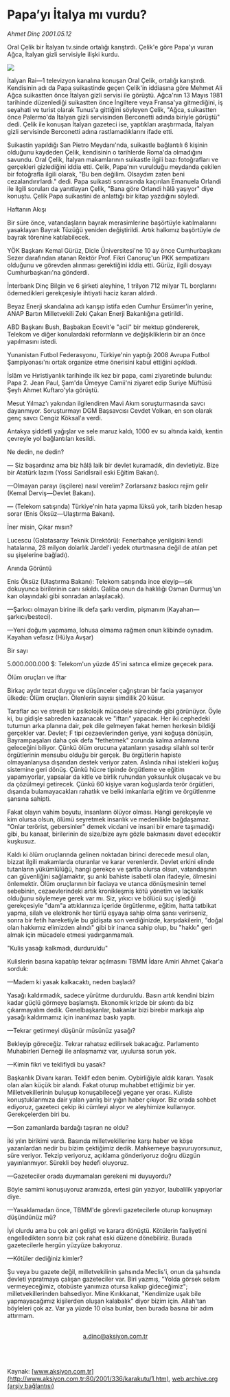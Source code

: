 # Papa’yı İtalya mı vurdu?

*Ahmet Dinç 2001.05.12*

<div>
 <p class="spot">
  Oral Çelik bir İtalyan tv.sinde ortalığı karıştırdı. Çelik'e göre Papa'yı vuran Ağca, İtalyan gizli servisiyle ilişki kurdu.
 </p>
 <p class="metin">
 </p>
 <img border="0" src="/web/20020203033816im_/http://www.aksiyon.com.tr/2001/336/resimler/Papa.jpg"/>
 <p class="metin">
  İtalyan Rai—1 televizyon kanalına konuşan Oral Çelik, ortalığı karıştırdı. Kendisinin adı da Papa suikastinde geçen Çelik'in iddiasına göre Mehmet Ali Ağca suikastten önce İtalyan gizli servisi ile görüştü. Ağca'nın 13 Mayıs 1981 tarihinde düzenlediği suikastten önce İngiltere veya Fransa'ya gitmediğini, iş seyahati ve turist olarak Tunus'a gittiğini söyleyen Çelik, "Ağca, suikastten önce Palermo'da İtalyan gizli servisinden Berconetti adında biriyle görüştü" dedi. Çelik ile konuşan İtalyan gazeteci ise, yaptıkları araştırmada, İtalyan gizli servisinde Berconetti adına rastlamadıklarını ifade etti.
 </p>
 <p class="metin">
  Suikastin yapıldığı San Pietro Meydanı'nda, suikastle bağlantılı 6 kişinin olduğunu kaydeden Çelik, kendisinin o tarihlerde Roma'da olmadığını savundu. Oral Çelik, İtalyan makamlarının suikastle ilgili bazı fotoğrafları ve gerçekleri gizlediğini iddia etti. Çelik, Papa'nın vurulduğu meydanda çekilen bir fotoğrafla ilgili olarak, "Bu ben değilim. Olsaydım zaten beni cezalandırırlardı." dedi. Papa suikasti sonrasında kaçırılan Emanuela Orlandi ile ilgili soruları da yanıtlayan Çelik, "Bana göre Orlandi hâlâ yaşıyor" diye konuştu. Çelik Papa suikastini de anlattığı bir kitap yazdığını söyledi.
 </p>
 <p class="metin">
 </p>
 <p class="arabaslik">
  Haftanın Akışı
 </p>
 <p class="metin">
  Bir süre önce, vatandaşların bayrak merasimlerine başörtüyle katılmalarını yasaklayan Bayrak Tüzüğü yeniden değiştirildi. Artık halkımız başörtüyle de bayrak törenine katılabilecek.
 </p>
 <p class="metin">
  YÖK Başkanı Kemal Gürüz, Dicle Üniversitesi'ne 10 ay önce Cumhurbaşkanı Sezer darafından atanan Rektör Prof. Fikri Canoruç'un PKK sempatizanı olduğunu ve görevden alınması gerektiğini iddia etti. Gürüz, ilgili dosyayı Cumhurbaşkanı'na gönderdi.
 </p>
 <p class="metin">
  İnterbank Dinç Bilgin ve 6 şirketi aleyhine, 1 trilyon 712 milyar TL borçlarını ödemedikleri gerekçesiyle ihtiyati haciz kararı aldırdı.
 </p>
 <p class="metin">
  Beyaz Enerji skandalına adı karışıp istifa eden Cumhur Ersümer'in yerine, ANAP Bartın Milletvekili Zeki Çakan Enerji Bakanlığına getirildi.
 </p>
 <p class="metin">
  ABD Başkanı Bush, Başbakan Ecevit'e "acil" bir mektup göndererek, Telekom ve diğer konulardaki reformların ve değişikliklerin bir an önce yapılmasını istedi.
 </p>
 <p class="metin">
  Yunanistan Futbol Federasyonu, Türkiye'nin yaptığı 2008 Avrupa Futbol Şampiyonası'nı ortak organize etme önerisini kabul ettiğini açıkladı.
 </p>
 <p class="metin">
  İslâm ve Hıristiyanlık tarihinde ilk kez bir papa, cami ziyaretinde bulundu: Papa 2. Jean Paul, Şam'da Ümeyye Camii'ni ziyaret edip Suriye Müftüsü Şeyh Ahmet Kuftaro'yla görüştü.
 </p>
 <p class="metin">
  Mesut Yılmaz'ı yakından ilgilendiren Mavi Akım soruşturmasında savcı dayanmıyor. Soruşturmayı DGM Başsavcısı Cevdet Volkan, en son olarak genç savcı Cengiz Köksal'a verdi.
 </p>
 <p class="metin">
  Antakya şiddetli yağışlar ve sele maruz kaldı, 1000 ev su altında kaldı, kentin çevreyle yol bağlantıları kesildi.
 </p>
 <p class="metin">
 </p>
 <p class="arabaslik">
  Ne dedin, ne dedin?
 </p>
 <p class="metin">
  — Siz başardınız ama biz hâlâ laik bir devlet kuramadık, din devletiyiz. Bize bir Atatürk lazım (Yossi Saridİsrail eski Eğitim Bakanı).
 </p>
 <p class="metin">
  —Olmayan parayı (işçilere) nasıl verelim? Zorlarsanız baskıcı rejim gelir (Kemal Derviş—Devlet Bakanı).
 </p>
 <p class="metin">
  — (Telekom satışında) Türkiye'nin hata yapma lüksü yok, tarih bizden hesap sorar (Enis Öksüz—Ulaştırma Bakanı).
 </p>
 <p class="metin">
 </p>
 <p class="arabaslik">
  İner misin, Çıkar mısın?
 </p>
 <p class="metin">
  Lucescu (Galatasaray Teknik Direktörü): Fenerbahçe yenilgisini kendi hatalarına, 28 milyon dolarlık Jardel'i yedek oturtmasına değil de atılan pet su şişelerine bağladı).
 </p>
 <p class="metin">
 </p>
 <p class="arabaslik">
  Anında Görüntü
 </p>
 <p class="metin">
  Enis Öksüz (Ulaştırma Bakanı): Telekom satışında ince eleyip—sık dokuyunca birilerinin canı sıkıldı. Galiba onun da haklılığı Osman Durmuş'un kan olayındaki gibi sonradan anlaşılacak).
 </p>
 <p class="metin">
  —Şarkıcı olmayan birine ilk defa şarkı verdim, pişmanım (Kayahan—şarkıcı/besteci).
 </p>
 <p class="metin">
  —Yeni doğum yapmama, lohusa olmama rağmen onun klibinde oynadım. Kayahan vefasız (Hülya Avşar)
 </p>
 <p class="metin">
 </p>
 <p class="arabaslik">
  Bir sayı
 </p>
 <p class="metin">
  5.000.000.000 $: Telekom'un yüzde 45'ini satınca elimize geçecek para.
 </p>
 <p class="metin">
 </p>
 <p class="arabaslik">
  Ölüm oruçları ve iftar
 </p>
 <p class="metin">
  Birkaç aydır tezat duygu ve düşünceler çağrıştıran bir facia yaşanıyor ülkede: Ölüm oruçları. Ölenlerin sayısı şimdilik 20 küsur.
 </p>
 <p class="metin">
  Taraflar acı ve stresli bir psikolojik mücadele sürecinde gibi görünüyor. Öyle ki, bu gidişle sabreden kazanacak ve "iftarı" yapacak. Her iki cephedeki tutumun arka planına dair, pek dile gelmeyen fakat hemen herkesin bildiği gerçekler var. Devlet; F tipi cezaevlerinden geriye, yani koğuşa dönüşün, Bayrampaşaları daha çok defa "fethetmek" zorunda kalma anlamına geleceğini biliyor. Çünkü ölüm orucuna yatanların yasadışı silahlı sol terör örgütlerinin mensubu olduğu bir gerçek. Bu örgütlerin hapiste olmayanlarıysa dışarıdan destek veriyor zaten. Aslında nihai istekleri koğuş sistemine geri dönüş. Çünkü hücre tipinde örgütleme ve eğitim yapamıyorlar, yapsalar da kitle ve birlik ruhundan yoksunluk oluşacak ve bu da çözülmeyi getirecek. Çünkü 60 kişiye varan koğuşlarda terör örgütleri, dışarıda bulamayacakları rahatlık ve belki imkanlarla eğitim ve örgütlenme şansına sahipti.
 </p>
 <p class="metin">
  Fakat olayın vahim boyutu, insanların ölüyor olması. Hangi gerekçeyle ve kim olursa olsun,  ölümü seyretmek insanlık ve medenilikle bağdaşamaz. "Onlar terörist, gebersinler" demek vicdani ve insani bir emare taşımadığı gibi, bu kanaat, birilerinin de size/bize aynı gözle bakmasını davet edecektir kuşkusuz.
 </p>
 <p class="metin">
  Kaldı ki ölüm oruçlarında gelinen noktadan birinci derecede mesul olan, bizzat ilgili makamlarda oturanlar ve karar verenlerdir. Devlet erkini elinde tutanların yükümlülüğü, hangi gerekçe ve şartla olursa olsun, vatandaşının can güvenliğini sağlamaktır, şu anki bahiste isabetli olan ifadeyle, ölmesini önlemektir. Ölüm oruçlarının bir faciaya ve utanca dönüşmesinin temel sebebinin, cezaevlerindeki artık kronikleşmiş kötü yönetim ve laçkalık olduğunu söylemeye gerek var mı. Siz, yıkıcı ve bölücü suç işlediği gerekçesiyle "dam"a attıklarınıza içeride örgütlenme, eğitim, hatta tatbikat yapma, silah ve elektronik her türlü eşyaya sahip olma şansı verirseniz, sonra bir fetih hareketiyle bu gidişata son verdiğinizde, karşıdakilerin, "doğal olan hakkımız elimizden alındı" gibi bir inanca sahip olup, bu "hakkı" geri almak için mücadele etmesi yadırganmamalı.
 </p>
 <p class="metin">
 </p>
 <p class="arabaslik">
  "Kulis yasağı kalkmadı, durduruldu"
 </p>
 <p class="metin">
  Kulislerin basına kapatılıp tekrar açılmasını TBMM İdare Amiri Ahmet Çakar'a sorduk:
 </p>
 <p class="metin">
  —Madem ki yasak kalkacaktı, neden başladı?
 </p>
 <p class="metin">
  Yasağı kaldırmadık, sadece yürütme durduruldu. Basın artık kendini bizim kadar güçlü görmeye başlamıştı. Ekonomik krizde bir sıkıntı da biz çıkarmayalım dedik. Genelbaşkanlar, bakanlar bizi birebir markaja alıp yasağı kaldırmamız için inanılmaz baskı yaptı.
 </p>
 <p class="metin">
  —Tekrar getirmeyi düşünür müsünüz yasağı?
 </p>
 <p class="metin">
  Bekleyip göreceğiz. Tekrar rahatsız edilirsek bakacağız. Parlamento Muhabirleri Derneği ile anlaşmamız var, uyulursa sorun yok.
 </p>
 <p class="metin">
  —Kimin fikri ve teklifiydi bu yasak?
 </p>
 <p class="metin">
  Başkanlık Divanı kararı. Teklif eden benim.   Oybirliğiyle aldık kararı. Yasak olan alan küçük bir alandı. Fakat oturup muhabbet ettiğimiz bir yer. Milletvekillerinin buluşup konuşabileceği yegane yer orası. Kuliste konuştuklarımıza dair yalan yanlış bir yığın haber çıkıyor. Biz orada sohbet ediyoruz, gazeteci çekip iki cümleyi alıyor ve aleyhimize kullanıyor. Gerekçelerden biri bu.
 </p>
 <p class="metin">
  —Son zamanlarda bardağı taşıran ne oldu?
 </p>
 <p class="metin">
  İki yılın birikimi vardı. Basında milletvekillerine karşı haber ve köşe yazanlardan nedir bu bizim çektiğimiz dedik. Mahkemeye başvuruyorsunuz, süre veriyor. Tekzip veriyoruz, açıklama gönderiyoruz doğru düzgün yayınlanmıyor. Sürekli boy hedefi oluyoruz.
 </p>
 <p class="metin">
  —Gazeteciler orada duymamaları gerekeni mi duyuyordu?
 </p>
 <p class="metin">
  Böyle samimi konuşuyoruz aramızda, ertesi gün yazıyor, laubalilik yapıyorlar diye.
 </p>
 <p class="metin">
  —Yasaklamadan önce, TBMM'de görevli gazetecilerle oturup konuşmayı düşündünüz mü?
 </p>
 <p class="metin">
  İyi olurdu ama bu çok ani gelişti ve karara dönüştü. Kötülerin faaliyetini engelledikten sonra biz çok rahat eski düzene dönebiliriz. Burada gazetecilerle hergün yüzyüze bakıyoruz.
 </p>
 <p class="metin">
  —Kötüler dediğiniz kimler?
 </p>
 <p class="metin">
  Şu veya bu gazete değil, milletvekilinin şahsında Meclis'i, onun da şahsında devleti yıpratmaya çalışan gazeteciler var. Biri yazmış, "Yolda görsek selam vermeyeceğimiz, otobüste yanımıza otursa kalkıp gideceğimiz"; milletvekillerinden bahsediyor. Mine Kırıkkanat, "Kendimize uşak bile yapmayacağımız kişilerden oluşan kalabalık" diyor bizim için. Allah'tan böyleleri çok az. Var ya yüzde 10 olsa bunlar, ben burada basına bir adım attırmam.
 </p>
 <br/>
 <center>
  <a class="anaorta" href="http://web.archive.org/web/20020203033816/mailto:a.dinc@aksiyon.com.tr">
   a.dinc@aksiyon.com.tr
  </a>
 </center>
 <br/>
 <br/>
 <br/>
</div>

Kaynak: [www.aksiyon.com.tr](http://www.aksiyon.com.tr:80/2001/336/karakutu/1.htm), [web.archive.org (arşiv bağlantısı)](http://web.archive.org/web/20020203033816/http://www.aksiyon.com.tr:80/2001/336/karakutu/1.htm)
